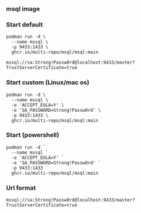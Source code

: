 ### msql image 


### Start default

```
podman run -d \
  --name mssql \
  -p 9433:1433 \
  ghcr.io/multi-repo/msql/msql:main
```

`mssql://sa:Strong!Passw0rd@localhost:9433/master?TrustServerCertificate=true`

### Start custom (Linux/mac os)
```
podman run -d \
  --name mssql \
  -e 'ACCEPT_EULA=Y' \
  -e 'SA_PASSWORD=Strong!Passw0rd' \
  -p 9433:1433 \
  ghcr.io/multi-repo/msql/msql:main
```

### Start (powershell)

```
podman run -d `
  --name mssql `
  -e 'ACCEPT_EULA=Y' `
  -e 'SA_PASSWORD=Strong!Passw0rd' `
  -p 9433:1433 `
  ghcr.io/multi-repo/msql/msql:main
```

### Url format
`mssql://sa:Strong!Passw0rd@localhost:9433/master?TrustServerCertificate=true`
